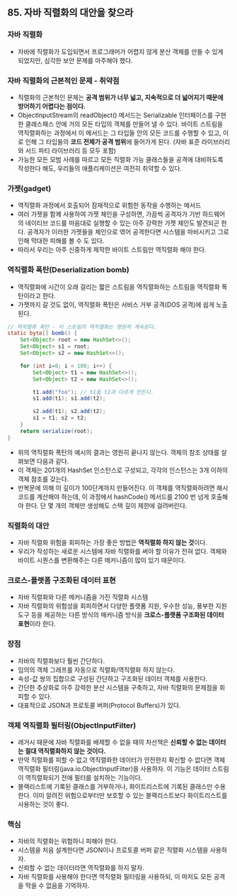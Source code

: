 ## 85. 자바 직렬화의 대안을 찾으라

### 자바 직렬화

- 자바에 직렬화가 도입되면서 프로그래머가 어렵지 않게 분산 객체를 만들 수 있게 되었지만, 심각한 보안 문제를 마주해야 했다.

 

### 자바 직렬화의 근본적인 문제 - 취약점

- 직렬화의 근본적인 문제는 **공격 범위가 너무 넓고, 지속적으로 더 넓어지기 때문에 방어하기 어렵다는 점이다.**
- ObjectInputStream의 readObject() 메서드는 Serializable 인터페이스를 구현한 클래스패스 안에 거의 모든 타입의 객체를 만들어 낼 수 있다. 바이트 스트림을 역직렬화하는 과정에서 이 메서드는 그 타입들 안의 모든 코드를 수행할 수 있고, 이로 인해 그 타입들의 **코드 전체가 공격 범위**에 들어가게 된다. (자바 표준 라이브러리와 서드 파티 라이브러리 등 모두 포함)
- 가능한 모든 모범 사례를 따르고 모든 직렬화 가능 클래스들을 공격에 대비하도록 작성한다 해도, 우리들의 애플리케이션은 여전히 취약할 수 있다.



### 가젯(gadget)
- 역직렬화 과정에서 호출되어 잠재적으로 위험한 동작을 수행하는 메서드
- 여러 가젯을 함께 사용하여 가젯 체인을 구성하면, 가끔씩 공격자가 기반 하드웨어의 네이티브 코드를 마음대로 실행할 수 있는 아주 강력한 가젯 체인도 발견되곤 한다. 공격자가 이러한 가젯들을 체인으로 엮어 공격한다면 시스템을 마비시키고 그로 인해 막대한 피해를 볼 수 도 있다.
- 따라서 우리는 아주 신중하게 제작한 바이트 스트림만 역직렬화 해야 한다.

 

### 역직렬화 폭탄(Deserialization bomb)

- 역직렬화에 시간이 오래 걸리는 짧은 스트림을 역직렬화하는 스트림을 역직렬화 폭탄이라고 한다.
- 가젯까지 갈 것도 없이, 역직렬화 폭탄은 서비스 거부 공격(DOS 공격)에 쉽게 노출된다.

```java
// 역직렬화 폭탄 - 이 스트림의 역직렬화는 영원히 계속된다.
static byte[] bomb() {
    Set<Object> root = new HashSet<>();
    Set<Object> s1 = root;
    Set<Object> s2 = new HashSet<>();

    for (int i=0; i < 100; i++) {
        Set<Object> t1 = new HashSet<>();
        Set<Object> t2 = new HashSet<>();

        t1.add("foo"); // t1을 t2과 다르게 만든다.
        s1.add(t1); s1.add(t2);

        s2.add(t1); s2.add(t2);
        s1 = t1; s2 = t2;
    }
    return serialize(root);
}
```

- 위의 역직렬화 폭탄의 예시의 결과는 영원히 끝나지 않는다. 객체의 참조 상태를 살펴보면 다음과 같다.
- 이 객체는 201개의 HashSet 인스턴스로 구성되고, 각각의 인스턴스는 3개 이하의 객체 참조를 갖는다.
- 반복문에 의해 이 깊이가 100단계까지 만들어진다. 이 객체를 역직렬화하려면 해시 코드를 계산해야 하는데, 이 과정에서 hashCode() 메서드를 2100 번 넘게 호출해야 한다. 단 몇 개의 객체만 생성해도 스택 깊이 제한에 걸려버린다.

 

### 직렬화의 대안

- 자바 직렬화 위험을 회피하는 가장 좋은 방법은 **역직렬화 하지 않는 것**이다. 
- 우리가 작성하는 새로운 시스템에 자바 직렬화를 써야 할 이유가 전혀 없다. 객체와 바이트 시퀀스를 변환해주는 다른 메커니즘이 많이 있기 때문이다.

 

### 크로스-플랫폼 구조화된 데이터 표현

- 자바 직렬화와 다른 메커니즘을 가진 직렬화 시스템
- 자바 직렬화의 위험성을 회피하면서 다양한 플랫폼 지원, 우수한 성능, 풍부한 지원 도구 등을 제공하는 다른 방식의 매커니즘 방식을 **크로스-플랫폼 구조화된 데이터 표현**이라 한다.

 

### 장점

- 자바의 직렬화보다 훨씬 간단하다.
- 임의의 객체 그래프를 자동으로 직렬화/역직렬화 하지 않는다.
- 속성-값 쌍의 집합으로 구성된 간단하고 구조화된 데이터 객체를 사용한다.
- 간단한 추상화로 아주 강력한 분산 시스템을 구축하고, 자바 직렬화의 문제점을 회피할 수 있다.
- 대표적으로 JSON과 프로토콜 버퍼(Protocol Buffers)가 있다.

 

### 객체 역직렬화 필터링(ObjectInputFilter)

- 레거시 때문에 자바 직렬화를 배제할 수 없을 때의 차선책은 **신뢰할 수 없는 데이터는 절대 역직렬화하지 않는 것이다.**
- 만약 직렬화를 피할 수 없고 역직렬화한 데이터가 안전한지 확신할 수 없다면 객체 역직렬화 필터링(java.io.ObjectInputFilter)을 사용하자. 이 기능은 데이터 스트림이 역직렬화되기 전에 필터를 설치하는 기능이다.
- 블랙리스트에 기록된 클래스를 거부하거나, 화이트리스트에 기록된 클래스만 수용한다. 이미 알려진 위험으로부터만 보호할 수 있는 블랙리스트보다 화이트리스트를 사용하는 것이 좋다.

 

### 핵심

- 자바의 직렬화는 위험하니 피해야 한다.
- 시스템을 처음 설계한다면 JSON이나 프로토콜 버퍼 같은 직렬화 시스템을 사용하자.
- 신뢰할 수 없는 데이터라면 역직렬화를 하지 말자.
- 자바 직렬화를 사용해야 한다면 역직렬화 필터링을 사용하되, 이 마저도 모든 공격을 막을 수 없음을 기억하자.